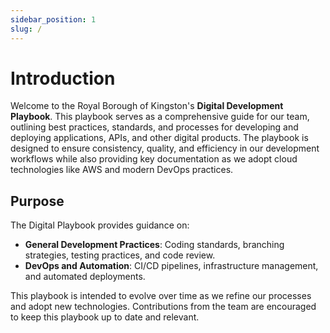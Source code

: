 ```yaml
---
sidebar_position: 1
slug: /
---
```


# Introduction

Welcome to the Royal Borough of Kingston's **Digital Development Playbook**. This playbook serves as a comprehensive guide for our team, outlining best practices, standards, and processes for developing and deploying applications, APIs, and other digital products. The playbook is designed to ensure consistency, quality, and efficiency in our development workflows while also providing key documentation as we adopt cloud technologies like AWS and modern DevOps practices.

## Purpose

The Digital Playbook provides guidance on:

- **General Development Practices**: Coding standards, branching strategies, testing practices, and code review.
- **DevOps and Automation**: CI/CD pipelines, infrastructure management, and automated deployments.

This playbook is intended to evolve over time as we refine our processes and adopt new technologies. Contributions from the team are encouraged to keep this playbook up to date and relevant.
